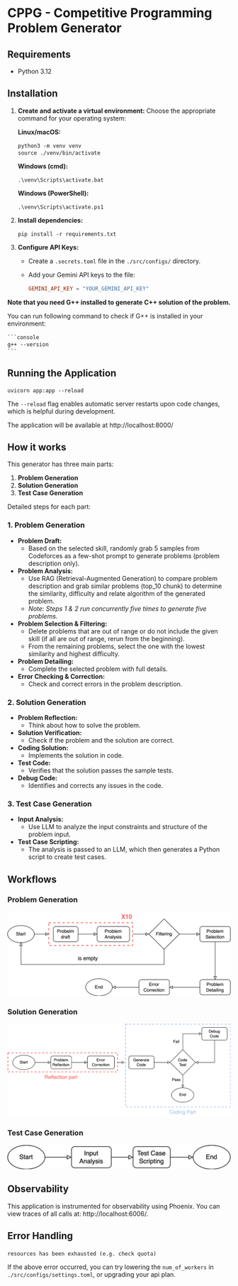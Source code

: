 # CPPG - Competitive Programming Problem Generator

## Requirements

- Python 3.12

## Installation

1.  **Create and activate a virtual environment:**
    Choose the appropriate command for your operating system:
    
    **Linux/macOS:**
    ```console
    python3 -m venv venv
    source ./venv/bin/activate
    ```

    **Windows (cmd):**
    ```console
    .\venv\Scripts\activate.bat
    ```

    **Windows (PowerShell):**
    ```console
    .\venv\Scripts\activate.ps1
    ```
2.  **Install dependencies:**

    ```console
    pip install -r requirements.txt
    ```
3.  **Configure API Keys:**

    *   Create a `.secrets.toml` file in the `./src/configs/` directory.
    *   Add your Gemini API keys to the file:

        ```toml
        GEMINI_API_KEY = "YOUR_GEMINI_API_KEY"
        ```

**Note that you need G++ installed to generate C++ solution of the problem.**

You can run following command to check if G++ is installed in your environment:

    ```console
    g++ --version
    ```



## Running the Application

```console
uvicorn app:app --reload
```
The `--reload` flag enables automatic server restarts upon code changes, which is helpful during development.

The application will be available at http://localhost:8000/

## How it works

This generator has three main parts:

1.  **Problem Generation**
2.  **Solution Generation**
3.  **Test Case Generation**

Detailed steps for each part:

### 1. Problem Generation

*   **Problem Draft:**
    *   Based on the selected skill, randomly grab 5 samples from Codeforces as a few-shot prompt to generate problems (problem description only).
*   **Problem Analysis:**
    *   Use RAG (Retrieval-Augmented Generation) to compare problem description and grab similar problems (top\_10 chunk) to determine the similarity, difficulty and relate algorithm of the generated problem.
    *   *Note: Steps 1 & 2 run concurrently five times to generate five problems.*
*   **Problem Selection & Filtering:**
    *   Delete problems that are out of range or do not include the given skill (if all are out of range, rerun from the beginning).
    *   From the remaining problems, select the one with the lowest similarity and highest difficulty.
*   **Problem Detailing:**
    *   Complete the selected problem with full details.
*   **Error Checking & Correction:**
    *   Check and correct errors in the problem description.

### 2. Solution Generation

*   **Problem Reflection:**
    *   Think about how to solve the problem.
*   **Solution Verification:**
    *   Check if the problem and the solution are correct.
*   **Coding Solution:**
    *   Implements the solution in code.
*   **Test Code:**
    *   Verifies that the solution passes the sample tests.
*   **Debug Code:**
    *   Identifies and corrects any issues in the code.

### 3. Test Case Generation

*   **Input Analysis:**
    *   Use LLM to analyze the input constraints and structure of the problem input.
*   **Test Case Scripting:**
    *   The analysis is passed to an LLM, which then generates a Python script to create test cases.

## Workflows
### Problem Generation
![Problem Generation](pics/generate_problem.png)

### Solution Generation
![Solution Generation](pics/generate_solution.png)

### Test Case Generation
![Test Case Generation](pics/generate_testcase.png)

## Observability
This application is instrumented for observability using Phoenix. You can view traces of all calls at: http://localhost:6006/.

## Error Handling

`resources has been exhausted (e.g. check quota)`

If the above error occurred, you can try lowering the `num_of_workers` in `./src/configs/settings.toml`, or upgrading your api plan.